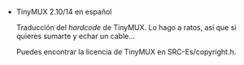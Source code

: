 * TinyMUX 2.10/14 en español

  Traducción del _hardcode_ de TinyMUX. Lo hago a ratos, así que si quieres
  sumarte y echar un cable...
  
  Puedes encontrar la licencia de TinyMUX en SRC-Es/copyright.h.
